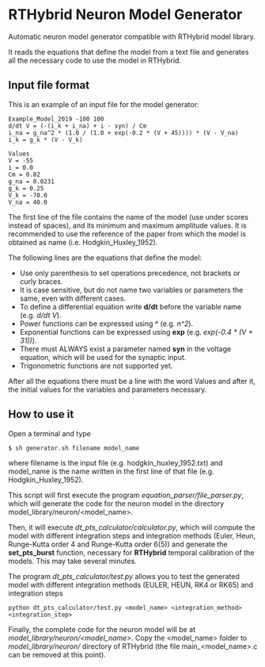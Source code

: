 
# RTHybrid Neuron Model Generator
Automatic neuron model generator compatible with RTHybrid model library.

It reads the equations that define the model from a text file and generates all the necessary code to use the model in RTHybrid.

## Input file format
This is an example of an input file for the model generator:

    Example_Model_2019 -100 100
    d/dt V = (-(i_k + i_na) + i - syn) / Cm
	i_na = g_na^2 * (1.0 / (1.0 + exp(-0.2 * (V + 45)))) * (V - V_na)
	i_k = g_k * (V - V_k)
	
	Values
	V = -55
	i = 0.0
	Cm = 0.02
	g_na = 0.0231
	g_k = 0.25
	V_k = -70.0
	V_na = 40.0

The first line of the file contains the name of the model (use under scores instead of spaces), and its minimum and maximum amplitude values. It is recommended to use the reference of the paper from which the model is obtained as name (i.e. Hodgkin_Huxley_1952).

The following lines are the equations that define the model:
- Use only parenthesis to set operations precedence, not brackets or curly braces.
- It is case sensitive, but do not name two variables or parameters the same, even with different cases.
- To define a differential equation write **d/dt** before the variable name (e.g. *d/dt V*).
- Power functions can be expressed using **^** (e.g. *n^2*).
- Exponential functions can be expressed using **exp** (e.g. *exp(-0.4 * (V + 31))*).
- There must ALWAYS exist a parameter named **syn** in the voltage equation, which will be used for the synaptic input.
-  Trigonometric functions are not supported yet.

After all the equations there must be a line with the word Values and after it, the initial values for the variables and parameters necessary.

## How to use it
Open a terminal and type

    $ sh generator.sh filename model_name
where filename is the input file (e.g. hodgkin_huxley_1952.txt) and model_name is the name written in the first line of that file (e.g. Hodgkin_Huxley_1952).

This script will first execute the program *equation_parser/file_parser.py*, which will generate the code for the neuron model in the directory model_library/neuron/<model_name>.

Then, it will execute *dt_pts_calculator/calculator.py*, which will compute the model with different integration steps and integration methods (Euler, Heun, Runge-Kutta order 4 and Runge-Kutta order 6(5)) and generate the **set_pts_burst** function, necessary for **RTHybrid** temporal calibration of the models. This may take several minutes.

The program *dt_pts_calculator/test.py* allows you to test the generated model with different integration methods (EULER, HEUN, RK4 or RK65) and integration steps

    python dt_pts_calculator/test.py <model_name> <integration_method> <integration_step>

Finally, the complete code for the neuron model will be at *model_library/neuron/<model_name>*. Copy the <model_name> folder to *model_library/neuron/* directory of RTHybrid (the file main_<model_name>.c can be removed at this point).
